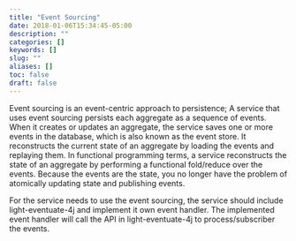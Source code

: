 ```yaml
---
title: "Event Sourcing"
date: 2018-01-06T15:34:45-05:00
description: ""
categories: []
keywords: []
slug: ""
aliases: []
toc: false
draft: false
---
```



Event sourcing is an event-centric approach to persistence; A service that uses event 
sourcing persists each aggregate as a sequence of events. When it creates or updates an 
aggregate, the service saves one or more events in the database, which is also known as 
the event store. It reconstructs the current state of an aggregate by loading the events 
and replaying them. In functional programming terms, a service reconstructs the state of 
an aggregate by performing a functional fold/reduce over the events. Because the events 
are the state, you no longer have the problem of atomically updating state and publishing 
events.

For the service needs to use the event sourcing, the service should include light-eventuate-4j 
and implement it own event handler. The implemented event handler will call the API in 
light-eventuate-4j to process/subscriber the events.

